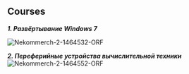 ## Сourses
***1. Развёртывание Windows 7***

![Nekommerch-2-1464532-ORF](https://user-images.githubusercontent.com/93982982/146992288-bc323961-5c44-42de-be1a-6dec979a87bd.jpg)

***2. Переферийные устройства вычислительной техники***
![Nekommerch-2-1464552-ORF](https://user-images.githubusercontent.com/93982982/146992294-2b19c168-f41d-424e-a4e1-d132b4c12c52.jpg)
